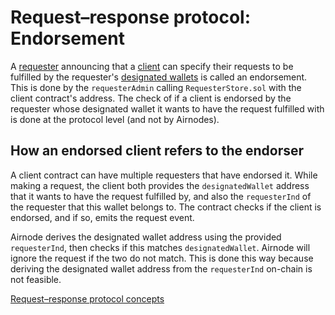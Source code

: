 # Request–response protocol: Endorsement

A [requester](/request-response-protocol/requester.md) announcing that a [client](/request-response-protocol/client.md) can specify their requests to be fulfilled by the requester's [designated wallets](/request-response-protocol/designated-wallet.md) is called an endorsement.
This is done by the `requesterAdmin` calling `RequesterStore.sol` with the client contract's address.
The check of if a client is endorsed by the requester whose designated wallet it wants to have the request fulfilled with is done at the protocol level (and not by Airnodes).

## How an endorsed client refers to the endorser

A client contract can have multiple requesters that have endorsed it.
While making a request, the client both provides the `designatedWallet` address that it wants to have the request fulfilled by, and also the `requesterInd` of the requester that this wallet belongs to.
The contract checks if the client is endorsed, and if so, emits the request event.

Airnode derives the designated wallet address using the provided `requesterInd`, then checks if this matches `designatedWallet`.
Airnode will ignore the request if the two do not match.
This is done this way because deriving the designated wallet address from the `requesterInd` on-chain is not feasible.

[Request–response protocol concepts](/request-response-protocol/general-structure.md#concepts)
